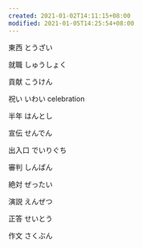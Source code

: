 ```yaml
---
created: 2021-01-02T14:11:15+08:00
modified: 2021-01-05T14:25:54+08:00
---
```


東西 とうざい

就職 しゅうしょく

貢献 こうけん

祝い いわい celebration

半年 はんとし

宣伝 せんでん

出入口 でいりぐち

審判 しんぱん

絶対 ぜったい

演説 えんぜつ

正答 せいとう

作文 さくぶん